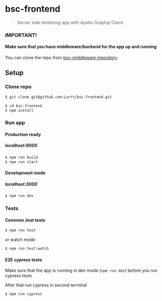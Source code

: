# bsc-frontend

> Server side rendering app with Apollo Graphql Client.

### IMPORTANT!

#### Make sure that you have middleware/backend for the app up and running

You can clone the repo from [bsc-middleware repository](https://github.com/Lurtt/bsc-middleware)

## Setup

### Clone repo

```bash
$ git clone git@github.com:Lurtt/bsc-frontend.git

$ cd bsc-frontend
$ npm install
```

### Run app

#### Production ready

##### localhost:9000

```bash
$ npm run build
$ npm run start
```

#### Development mode

##### localhost:3000

```bash
$ npm run dev
```

### Tests

#### Common Jest tests

```bash
$ npm run test
```

or watch mode

```bash
$ npm run test:watch
```

#### E2E cypress tests

Make sure that the app is running in dev mode (`npm run dev`) before you run cypress tests

After that run cypress in second terminal

```bash
$ npm run cypress
```
